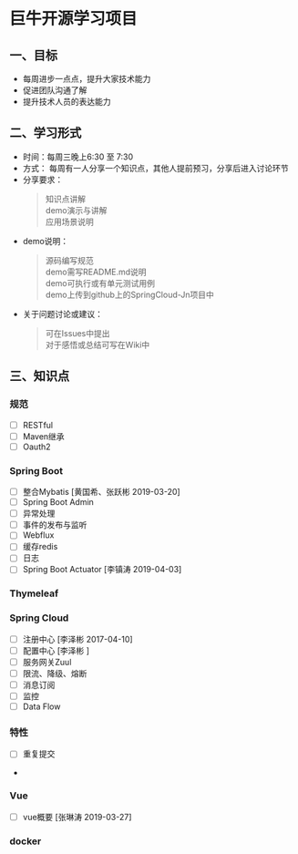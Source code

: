 # 巨牛开源学习项目
## 一、目标
- 每周进步一点点，提升大家技术能力
- 促进团队沟通了解
- 提升技术人员的表达能力
## 二、学习形式
- 时间：每周三晚上6:30 至 7:30
- 方式：
每周有一人分享一个知识点，其他人提前预习，分享后进入讨论环节
- 分享要求：
   > 知识点讲解  
   > demo演示与讲解   
   > 应用场景说明
- demo说明：
   > 源码编写规范   
   > demo需写README.md说明   
   > demo可执行或有单元测试用例   
   > demo上传到github上的SpringCloud-Jn项目中
- 关于问题讨论或建议：
   > 可在Issues中提出   
   > 对于感悟或总结可写在Wiki中
## 三、知识点

### 规范
- [ ] RESTful   
- [ ] Maven继承
- [ ] Oauth2
### Spring Boot
- [ ] 整合Mybatis  [黄国希、张跃彬 2019-03-20]
- [ ] Spring Boot Admin
- [ ] 异常处理
- [ ] 事件的发布与监听
- [ ] Webflux
- [ ] 缓存redis
- [ ] 日志
- [ ] Spring Boot Actuator  [李镇涛 2019-04-03]
### Thymeleaf

### Spring Cloud
- [ ] 注册中心 [李泽彬 2017-04-10]
- [ ] 配置中心 [李泽彬 ]
- [ ] 服务网关Zuul
- [ ] 限流、降级、熔断
- [ ] 消息订阅
- [ ] 监控
- [ ] Data Flow

### 特性
- [ ] 重复提交
-
### Vue
- [ ] vue概要  [张琳涛 2019-03-27]
### docker


